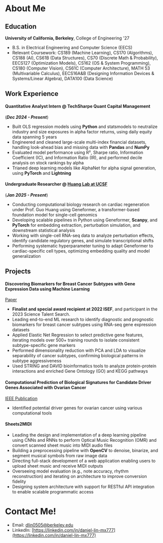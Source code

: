 # About Me

## Education
**University of California, Berkeley**, College of Engineering '27
* B.S. in Electrical Engineering and Computer Science (EECS)
* Relevant Coursework: CS189 (Machine Learning), CS170 (Algorithms), CS188 (AI), CS61B (Data Structures), CS70 (Discrete Math & Probability), EECS127 (Optimization Models), CS162 (OS & System Programming), CS180 (Computer Vision), CS61C (Computer Architecture), MATH 53 (Multivariable Calculus), EECS16A&B (Designing Information Devices & Systems/Linear Algebra), DATA100 (Data Science)


## Work Experience

#### Quantitative Analyst Intern @ TechSharpe Quant Capital Management 
  (***Dec 2024 - Present***)
*	Built OLS regression models using **Python** and statsmodels to neutralize industry and size exposures in alpha factor returns, using daily equity data spanning 5 years
*	Engineered and cleaned large-scale multi-index financial datasets, handling look-ahead bias and missing data with **Pandas** and **NumPy**
*	Evaluated model performance using R², Sharpe ratio, Information Coefficient (IC), and Information Ratio (IR), and performed decile analysis on stock rankings by alpha
*	Trianed deep learning models like AlphaNet for alpha signal generation, using **PyTorch** and **Lightning**


#### Undergraduate Researcher @ [Huang Lab at UCSF](https://scvrb-core.ucsf.edu/~huang/lab/Research.html)
  (***Jan 2025 - Present***)
*	Conducting computational biology research on cardiac regeneration under Prof. Guo Huang using Geneformer, a transformer-based foundation model for single-cell genomics
*	Developing scalable pipelines in Python using Geneformer, **Scanpy**, and **PyTorch** for embedding extraction, perturbation simulation, and downstream statistical analysis
*	Working with single-cell RNA-seq data to analyze perturbation effects, identify candidate regulatory genes, and simulate transcriptional shifts
* Performing systematic hyperparameter tuning to adapt Geneformer to cardiac-specific cell types, optimizing embedding quality and model generalization


## Projects

#### Discovering Biomarkers for Breast Cancer Subtypes with Gene Expression Data using Machine Learning
[Paper](https://drive.google.com/file/d/11jV82yGMEHr77B_zYCY7HzYi8-tEApct/view?usp=sharing)
* **Finalist and special award recipient at 2022 ISEF**, and participant in the 2023 Science Talent Search.
* Leading end-to-end ML research to identify diagnostic and prognostic biomarkers for breast cancer subtypes using RNA-seq gene expression datasets
*	Applied Elastic Net Regression to select predictive gene features, iterating models over 500+ training rounds to isolate consistent subtype-specific gene markers
*	Performed dimensionality reduction with PCA and LDA to visualize separability of cancer subtypes, confirming biological patterns in subtype aggressiveness
*	Used STRING and DAVID bioinformatics tools to analyze protein-protein interactions and enriched Gene Ontology (GO) and KEGG pathways

#### Computational Prediction of Biological Signatures for Candidate Driver Genes Associated with Ovarian Cancer
[IEEE Publication](https://ieeexplore.ieee.org/document/9669275)
* Identified potential driver genes for ovarian cancer using various computational tools 

#### Sheets2MIDI
* Leading the design and implementation of a deep learning pipeline using CNNs and RNNs to perform Optical Music Recognition (OMR) and convert scanned sheet music into MIDI audio files
* Building a preprocessing pipeline with **OpenCV** to denoise, binarize, and segment musical symbols from raw image data
* Directing full-stack development of a web application enabling users to upload sheet music and receive MIDI outputs
* Overseeing model evaluation (e.g., note accuracy, rhythm reconstruction) and iterating on architecture to improve conversion fidelity
* Designing system architecture with support for RESTful API integration to enable scalable programmatic access

# Contact Me!
- Email: dlin0505@berkeley.edu
- LinkedIn: [https://linkedin.com/in/daniel-lin-mx777](https://linkedin.com/in/daniel-lin-mx777)
